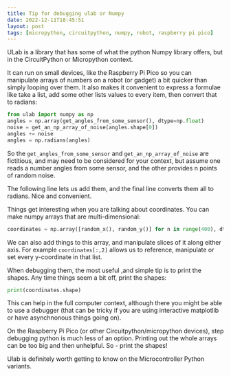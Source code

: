 ```yaml
---
title: Tip for debugging ulab or Numpy
date: 2022-12-11T18:45:51
layout: post
tags: [micropython, circuitpython, numpy, robot, raspberry pi pico]
---
```

ULab is a library that has some of what the python Numpy library offers, but in the CircuitPython or Micropython context.

It can run on small devices, like the Raspberry Pi Pico so you can manipulate arrays of numbers on a robot (or gadget) a bit quicker than simply looping over them. It also makes it convenient to express a formulae like take a list, add some other lists values to every item, then convert that to radians:

```python
from ulab import numpy as np
angles = np.array(get_angles_from_some_sensor(), dtype=np.float)
noise = get_an_np_array_of_noise(angles.shape[0])
angles += noise
angles = np.radians(angles)
```

So the `get_angles_from_some_sensor` and `get_an_np_array_of_noise` are fictitious, and may need to be considered for your context, but assume one reads a number angles from some sensor, and the other provides n points of random noise.

The following line lets us add them, and the final line converts them all to radians. Nice and convenient.

Things get interesting when you are talking about coordinates. You can make numpy arrays that are multi-dimensional:

```python
coordinates = np.array([random_x(), random_y()] for n in range(400), dtype=np.float)
```

We can also add things to this array, and manipulate slices of it along either axis. For example `coordinates[:,2]` allows us to reference, manipulate or set every y-coordinate in that list.

When debugging them, the most useful ,and simple tip is to print the shapes. Any time things seem a bit off, print the shapes:

```python
print(coordinates.shape)
```

This can help in the full computer context, although there you might be able to use a debugger (that can be tricky if you are using interactive matplotlib or have asynchnonous things going on).

On the Raspberry Pi Pico (or other Circuitpython/micropython devices), step debugging python is much less of an option. Printing out the whole arrays can be too big and then unhelpful. So - print the shapes!

Ulab is definitely worth getting to know on the Microcontroller Python variants.

